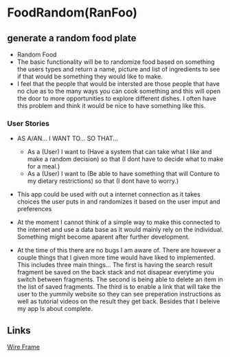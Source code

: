 # FoodRandom(RanFoo)

## generate a random food plate


* Random Food
 * The basic functionality will be to randomize food based on something the users types and return a name, picture and list of ingredients to see if that would be something they would like to make.
 * I feel that the people that would be intersted are those people that have no clue as to the many ways you can cook something and this will open the door to more opportunities to explore different dishes. I often have this problem and think it would be nice to have something like this.

 ### User Stories
 	
  * AS A/AN...  I WANT TO...	 SO THAT...
 	* As a (User) I want to (Have a system that can take what I like and make a random decision) so that (I dont have to decide what to make for a meal.) 
 	* As a (User) I want to (Be able to have something that will Conture to my dietary restrictions) so that (I dont have to worry.)

* This app could be used with out a internet connection as it takes choices the user puts in and randomizes it based on the user imput and preferences
 * At the moment I cannot think of a simple way to make this connected to the internet and use a data base as it would mainly rely on the individual. Something might become aparent after further development.
 * At the time of this there are no bugs I am aware of. There are however a couple things that I given more time would have liked to implemented. This includes three main things... The first is having the search result fragment be saved on the back stack and not disapear everytime you switch between fragments. The second is being able to delete an item in the list of saved fragments. The third is to enable a link that will take the user to the yummily website so they can see preperation instructions as well as tutorial videos on the result they get back. Besides that I beleive my app Is about complete.

## Links
 [Wire Frame](https://github.com/Zotigh/FoodRandom/blob/master/Random%20Food%20Wire%20Frame.pdf)
